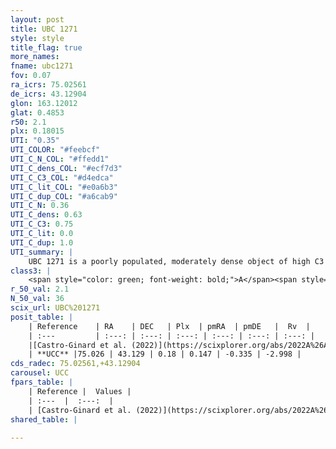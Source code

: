 ```yaml
---
layout: post
title: UBC 1271
style: style
title_flag: true
more_names: 
fname: ubc1271
fov: 0.07
ra_icrs: 75.02561
de_icrs: 43.12904
glon: 163.12012
glat: 0.4853
r50: 2.1
plx: 0.18015
UTI: "0.35"
UTI_COLOR: "#feebcf"
UTI_C_N_COL: "#ffedd1"
UTI_C_dens_COL: "#ecf7d3"
UTI_C_C3_COL: "#d4edca"
UTI_C_lit_COL: "#e0a6b3"
UTI_C_dup_COL: "#a6cab9"
UTI_C_N: 0.36
UTI_C_dens: 0.63
UTI_C_C3: 0.75
UTI_C_lit: 0.0
UTI_C_dup: 1.0
UTI_summary: |
    UBC 1271 is a poorly populated, moderately dense object of high C3 quality. It was recently reported in the literature.
class3: |
    <span style="color: green; font-weight: bold;">A</span><span style="color: #FFC300; font-weight: bold;">B</span>
r_50_val: 2.1
N_50_val: 36
scix_url: UBC%201271
posit_table: |
    | Reference    | RA    | DEC   | Plx  | pmRA  | pmDE   |  Rv  |
    | :---         | :---: | :---: | :---: | :---: | :---: | :---: |
    |[Castro-Ginard et al. (2022)](https://scixplorer.org/abs/2022A%26A...661A.118C) | 75.03 | 43.14 | 0.19 | 0.15 | -0.33 | -- |
    | **UCC** |75.026 | 43.129 | 0.18 | 0.147 | -0.335 | -2.998 | 
cds_radec: 75.02561,+43.12904
carousel: UCC
fpars_table: |
    | Reference |  Values |
    | :---  |  :---:  |
    | [Castro-Ginard et al. (2022)](https://scixplorer.org/abs/2022A%26A...661A.118C) | `AV=1.424, Dist=6893, logAge=7.747` |
shared_table: |
    
---
```

